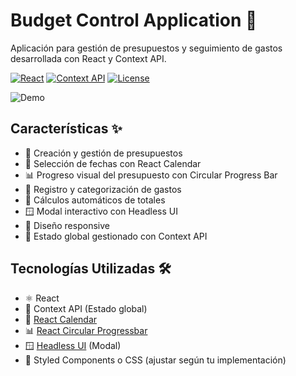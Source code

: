 # Budget Control Application 🤑

Aplicación para gestión de presupuestos y seguimiento de gastos desarrollada con React y Context API.

[![React](https://img.shields.io/badge/React-18+-61DAFB?logo=react)](https://reactjs.org/)
[![Context API](https://img.shields.io/badge/Context_API-State_Management-blue)](https://react.dev/reference/react/useContext)
[![License](https://img.shields.io/badge/License-MIT-green)](https://opensource.org/licenses/MIT)

![Demo](https://via.placeholder.com/800x400.png?text=Demo+Preview) <!-- Reemplaza con tu GIF/video o capturas -->

## Características ✨

- 🤑 Creación y gestión de presupuestos
- 📅 Selección de fechas con React Calendar
- 📊 Progreso visual del presupuesto con Circular Progress Bar
- 💸 Registro y categorización de gastos
- 🧮 Cálculos automáticos de totales
- 🪟 Modal interactivo con Headless UI
- 📱 Diseño responsive
- 🔄 Estado global gestionado con Context API

## Tecnologías Utilizadas 🛠️

- ⚛️ React
- 🧩 Context API (Estado global)
- 📅 [React Calendar](https://github.com/wojtekmaj/react-calendar)
- 📊 [React Circular Progressbar](https://github.com/kevinsqi/react-circular-progressbar)
- 🪟 [Headless UI](https://headlessui.com/) (Modal)
- 💅 Styled Components o CSS (ajustar según tu implementación)
